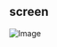 ## screen

<p float="center">

![Image](https://github.com/rakakeak/simple-foreign-exchange/blob/master/src/gif/Hnet-image.gif)
